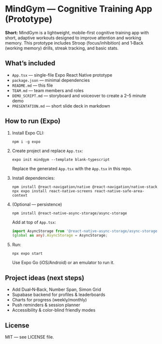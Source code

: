 # MindGym — Cognitive Training App (Prototype)

**Short:** MindGym is a lightweight, mobile-first cognitive training app with short, adaptive workouts designed to improve attention and working memory. This prototype includes Stroop (focus/inhibition) and 1‑Back (working memory) drills, streak tracking, and basic stats.

## What’s included
- `App.tsx` — single-file Expo React Native prototype
- `package.json` — minimal dependencies
- `README.md` — this file
- `TEAM.md` — team members and roles
- `DEMO_SCRIPT.md` — storyboard and voiceover to create a 2–5 minute demo
- `PRESENTATION.md` — short slide deck in markdown

## How to run (Expo)
1. Install Expo CLI:
   ```
   npm i -g expo
   ```

2. Create project and replace `App.tsx`:
   ```
   expo init mindgym --template blank-typescript
   ```
   Replace the generated `App.tsx` with the `App.tsx` in this repo.

3. Install dependencies:
   ```
   npm install @react-navigation/native @react-navigation/native-stack
   npx expo install react-native-screens react-native-safe-area-context
   ```

4. (Optional — persistence)
   ```
   npm install @react-native-async-storage/async-storage
   ```
   Add at top of `App.tsx`:
   ```ts
   import AsyncStorage from '@react-native-async-storage/async-storage';
   (global as any).AsyncStorage = AsyncStorage;
   ```

5. Run:
   ```
   npx expo start
   ```
   Use Expo Go (iOS/Android) or an emulator to run it.

## Project ideas (next steps)
- Add Dual‑N‑Back, Number Span, Simon Grid
- Supabase backend for profiles & leaderboards
- Charts for progress (weekly/monthly)
- Push reminders & session planner
- Accessibility & color-blind friendly modes

## License
MIT — see LICENSE file.
